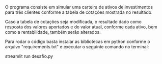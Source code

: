 O programa consiste em simular uma carteira de ativos de investimentos para três clientes conforme a tabela de cotações mostrada no resultado.

Caso a tabela de cotações seja modificada, o resultado dado como resposta dos valores aportados e do valor atual, conforme cada ativo, bem como a rentabilidade, também serão alterados.

Para rodar o código basta instalar as bibliotecas em python conforme o arquivo "requirements.txt" e executar o seguinte comando no terminal:

streamlit run desafio.py
